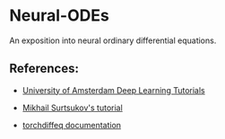 # Neural-ODEs

An exposition into neural ordinary differential equations.

## References:

- [University of Amsterdam Deep Learning Tutorials](https://uvadlc-notebooks.readthedocs.io/en/latest/)
- [Mikhail Surtsukov's tutorial](https://github.com/msurtsukov/neural-ode/blob/master/Neural%20ODEs.ipynb)

- [torchdiffeq documentation](https://github.com/rtqichen/torchdiffeq)